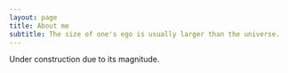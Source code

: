 ```yaml
---
layout: page
title: About me
subtitle: The size of one's ego is usually larger than the universe.
---
```


Under construction due to its magnitude.

